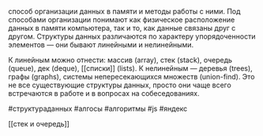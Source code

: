  способ организации данных в памяти и методы работы с ними. Под способами организации понимают как физическое расположение данных в памяти компьютера, так и то, как данные связаны друг с другом.
Структуры данных различаются по характеру упорядоченности элементов — они бывают линейными и нелинейными.

К линейным можно отнести: массив (array), стек (stack), очередь (queue), дек (deque), [[списки]] (lists). К нелинейным — деревья (trees), графы (graphs), системы непересекающихся множеств (union-find). Это не все существующие структуры данных, просто они чаще всего встречаются в работе и в вопросах на собеседованиях.


#структураданных #алгосы #алгоритмы #js #яндекс

[[стек и очередь]]

